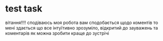 # test task
вітання!!!!
сподіваюсь моя робота вам сподобається
щодо коментів то мені здається що все інтуїтивно зрозуміло, відкритий до зауважень та коментарів як можна зробити краще
до зустрічі

